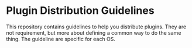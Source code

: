 # Plugin Distribution Guidelines

This repository contains guidelines to help you distribute plugins.
They are not requirement, but more about defining a common way to do the same thing.
The guideline are specific for each OS.
